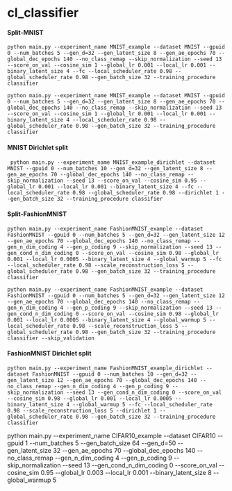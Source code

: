 # cl_classifier

#### Split-MNIST
```
python main.py --experiment_name MNIST_example --dataset MNIST --gpuid 0 --num_batches 5 --gen_d=32 --gen_latent_size 8 --gen_ae_epochs 70 --global_dec_epochs 140 --no_class_remap --skip_normalization --seed 13 --score_on_val --cosine_sim 1 --global_lr 0.001 --local_lr 0.001 --binary_latent_size 4 --fc --local_scheduler_rate 0.98 --global_scheduler_rate 0.98 --gen_batch_size 32 --training_procedure classifier
```

```
python main.py --experiment_name MNIST_example --dataset MNIST --gpuid 0 --num_batches 5 --gen_d=32 --gen_latent_size 8 --gen_ae_epochs 70 --global_dec_epochs 140 --no_class_remap --skip_normalization --seed 13 --score_on_val --cosine_sim 1 --global_lr 0.001 --local_lr 0.001 --binary_latent_size 4 --local_scheduler_rate 0.98 --global_scheduler_rate 0.98 --gen_batch_size 32 --training_procedure classifier
```

#### MNIST Dirichlet split
```
 python main.py --experiment_name MNIST_example_dirichlet --dataset MNIST --gpuid 0 --num_batches 10 --gen_d=32 --gen_latent_size 8 --gen_ae_epochs 70 --global_dec_epochs 140 --no_class_remap --skip_normalization --seed 13 --score_on_val --cosine_sim 0.95 --global_lr 0.001 --local_lr 0.001 --binary_latent_size 4 --fc --local_scheduler_rate 0.98 --global_scheduler_rate 0.98 --dirichlet 1 --gen_batch_size 32 --training_procedure classifier
```

#### Split-FashionMNIST
```
python main.py --experiment_name FashionMNIST_example --dataset FashionMNIST --gpuid 0 --num_batches 5 --gen_d=32 --gen_latent_size 12 --gen_ae_epochs 70 --global_dec_epochs 140 --no_class_remap --gen_n_dim_coding 4 --gen_p_coding 9 --skip_normalization --seed 13 --gen_cond_n_dim_coding 0 --score_on_val --cosine_sim 0.98 --global_lr 0.001 --local_lr 0.0005 --binary_latent_size 4 --global_warmup 5 --fc --local_scheduler_rate 0.98 --scale_reconstruction_loss 5 --global_scheduler_rate 0.98 --gen_batch_size 32 --training_procedure classifier
```

```
python main.py --experiment_name FashionMNIST_example --dataset FashionMNIST --gpuid 0 --num_batches 5 --gen_d=32 --gen_latent_size 12 --gen_ae_epochs 70 --global_dec_epochs 140 --no_class_remap --gen_n_dim_coding 4 --gen_p_coding 9 --skip_normalization --seed 13 --gen_cond_n_dim_coding 0 --score_on_val --cosine_sim 0.98 --global_lr 0.001 --local_lr 0.0005 --binary_latent_size 4 --global_warmup 5 --local_scheduler_rate 0.98 --scale_reconstruction_loss 5 --global_scheduler_rate 0.98 --gen_batch_size 32 --training_procedure classifier --skip_validation
```

#### FashionMNIST Dirichlet split
```
python main.py --experiment_name FashionMNIST_example_dirichlet --dataset FashionMNIST --gpuid 0 --num_batches 10 --gen_d=32 --gen_latent_size 12 --gen_ae_epochs 70 --global_dec_epochs 140 --no_class_remap --gen_n_dim_coding 4 --gen_p_coding 9 --skip_normalization --seed 13 --gen_cond_n_dim_coding 0 --score_on_val --cosine_sim 0.98 --global_lr 0.001 --local_lr 0.0005 --binary_latent_size 4 --global_warmup 5 --fc --local_scheduler_rate 0.98 --scale_reconstruction_loss 5 --dirichlet 1 --global_scheduler_rate 0.98 --gen_batch_size 32 --training_procedure classifier
```







python main.py --experiment_name CIFAR10_example --dataset CIFAR10 --gpuid 1 --num_batches 5 --gen_batch_size 64 --gen_d=50 --gen_latent_size 32 --gen_ae_epochs 70 --global_dec_epochs 140 --no_class_remap --gen_n_dim_coding 4 --gen_p_coding 9 --skip_normalization --seed 13 --gen_cond_n_dim_coding 0 --score_on_val --cosine_sim 0.95 --global_lr 0.003 --local_lr 0.001 --binary_latent_size 8 --global_warmup 5